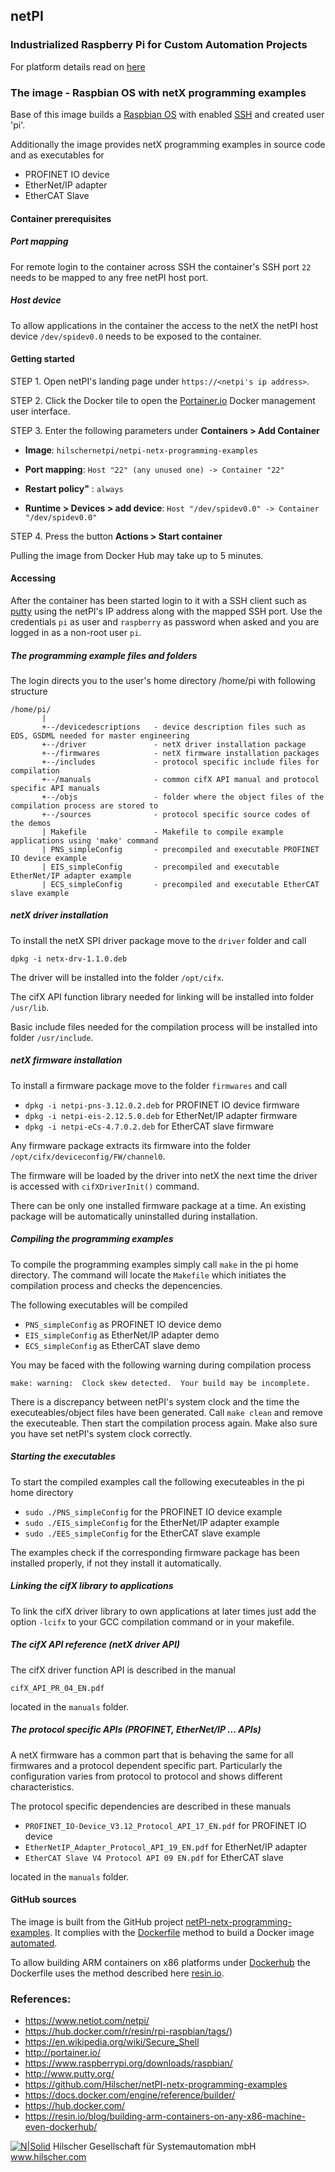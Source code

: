 ## netPI 
### Industrialized Raspberry Pi for Custom Automation Projects

For platform details read on [here](https://www.netiot.com/netpi/)

### The image - Raspbian OS with netX programming examples

Base of this image builds a [Raspbian OS](https://hub.docker.com/r/resin/rpi-raspbian/tags/) with enabled [SSH](https://en.wikipedia.org/wiki/Secure_Shell)
 and created user 'pi'.

Additionally the image provides netX programming examples in source code and as executables for 

* PROFINET IO device 
* EtherNet/IP adapter
* EtherCAT Slave

#### Container prerequisites

##### Port mapping

For remote login to the container across SSH the container's SSH port `22` needs to be mapped to any free netPI host port.

##### Host device

To allow applications in the container the access to the netX the netPI host device `/dev/spidev0.0` needs to be exposed to the container.

#### Getting started

STEP 1. Open netPI's landing page under `https://<netpi's ip address>`.

STEP 2. Click the Docker tile to open the [Portainer.io](http://portainer.io/) Docker management user interface.

STEP 3. Enter the following parameters under **Containers > Add Container**

* **Image**: `hilschernetpi/netpi-netx-programming-examples`

* **Port mapping**: `Host "22" (any unused one) -> Container "22"` 

* **Restart policy"** : `always`

* **Runtime > Devices > add device**: `Host "/dev/spidev0.0" -> Container "/dev/spidev0.0"`

STEP 4. Press the button **Actions > Start container**

Pulling the image from Docker Hub may take up to 5 minutes.

#### Accessing

After the container has been started login to it with a SSH client such as [putty](http://www.putty.org/) using the netPI's IP address along with the mapped SSH port. Use the credentials `pi` as user and `raspberry` as password when asked and you are logged in as a non-root user `pi`.

##### The programming example files and folders

The login directs you to the user's home directory /home/pi with following structure

```
/home/pi/
       |
       +--/devicedescriptions   - device description files such as EDS, GSDML needed for master engineering
       +--/driver               - netX driver installation package
       +--/firmwares            - netX firmware installation packages
       +--/includes             - protocol specific include files for compilation
       +--/manuals              - common cifX API manual and protocol specific API manuals
       +--/objs                 - folder where the object files of the compilation process are stored to
       +--/sources              - protocol specific source codes of the demos
       | Makefile               - Makefile to compile example applications using 'make' command
       | PNS_simpleConfig       - precompiled and executable PROFINET IO device example 
       | EIS_simpleConfig       - precompiled and executable EtherNet/IP adapter example
       | ECS_simpleConfig       - precompiled and executable EtherCAT slave example
```
##### netX driver installation

To install the netX SPI driver package move to the `driver` folder and call 

`dpkg -i netx-drv-1.1.0.deb`

The driver will be installed into the folder `/opt/cifx`. 

The cifX API function library needed for linking will be installed into folder `/usr/lib`. 

Basic include files needed for the compilation process will be installed into folder `/usr/include`.

##### netX firmware installation

To install a firmware package move to the folder `firmwares` and call

* `dpkg -i netpi-pns-3.12.0.2.deb` for PROFINET IO device firmware    
* `dpkg -i netpi-eis-2.12.5.0.deb` for EtherNet/IP adapter firmware
* `dpkg -i netpi-eCs-4.7.0.2.deb` for EtherCAT slave firmware

Any firmware package extracts its firmware into the folder `/opt/cifx/deviceconfig/FW/channel0`. 

The firmware will be loaded by the driver into netX the next time the driver is accessed with `cifXDriverInit()` command.

There can be only one installed firmware package at a time. An existing package will be automatically uninstalled during installation.

##### Compiling the programming examples

To compile the programming examples simply call `make` in the pi home directory. The command will locate the `Makefile` which initiates the compilation process and checks the depencencies.

The following executables will be compiled

* `PNS_simpleConfig` as PROFINET IO device demo
* `EIS_simpleConfig` as EtherNet/IP adapter demo
* `ECS_simpleConfig` as EtherCAT slave demo

You may be faced with the following warning during compilation process

`make: warning:  Clock skew detected.  Your build may be incomplete.`

There is a discrepancy between netPI's system clock and the time the executeables/object files have been generated. Call `make clean` and remove the executeable. Then start the compilation process again. Make also sure you have set netPI's system clock correctly.

##### Starting the executables

To start the compiled examples call the following executeables in the pi home directory

* `sudo ./PNS_simpleConfig` for the PROFINET IO device example
* `sudo ./EIS_simpleConfig` for the EtherNet/IP adapter example
* `sudo ./EES_simpleConfig` for the EtherCAT slave example

The examples check if the corresponding firmware package has been installed properly, if not they install it automatically.

##### Linking the cifX library to applications

To link the cifX driver library to own applications at later times just add the option `-lcifx` to your GCC compilation command or in your makefile.

##### The cifX API reference (netX driver API)

The cifX driver function API is described in the manual 

`cifX_API_PR_04_EN.pdf` 

located in the `manuals` folder.

##### The protocol specific APIs (PROFINET, EtherNet/IP ... APIs)

A netX firmware has a common part that is behaving the same for all firmwares and a protocol dependent specific part. Particularly the configuration varies from protocol to protocol and shows different characteristics.

The protocol specific dependencies are described in these manuals

* `PROFINET_IO-Device_V3.12_Protocol_API_17_EN.pdf` for PROFINET IO device 
* `EtherNetIP_Adapter_Protocol_API_19_EN.pdf` for EtherNet/IP adapter
* `EtherCAT Slave V4 Protocol API 09 EN.pdf` for EtherCAT slave

located in the `manuals` folder.

#### GitHub sources
The image is built from the GitHub project [netPI-netx-programming-examples](https://github.com/Hilscher/netPI-netx-programming-examples). It complies with the [Dockerfile](https://docs.docker.com/engine/reference/builder/) method to build a Docker image [automated](https://docs.docker.com/docker-hub/builds/).

To allow building ARM containers on x86 platforms under [Dockerhub](https://hub.docker.com/) the Dockerfile uses the method described here [resin.io](https://resin.io/blog/building-arm-containers-on-any-x86-machine-even-dockerhub/).

### References:

* https://www.netiot.com/netpi/
* https://hub.docker.com/r/resin/rpi-raspbian/tags/)
* https://en.wikipedia.org/wiki/Secure_Shell
* http://portainer.io/
* https://www.raspberrypi.org/downloads/raspbian/
* http://www.putty.org/
* https://github.com/Hilscher/netPI-netx-programming-examples
* https://docs.docker.com/engine/reference/builder/
* https://hub.docker.com/
* https://resin.io/blog/building-arm-containers-on-any-x86-machine-even-dockerhub/

[![N|Solid](http://www.hilscher.com/fileadmin/templates/doctima_2013/resources/Images/logo_hilscher.png)](http://www.hilscher.com)  Hilscher Gesellschaft für Systemautomation mbH  www.hilscher.com

